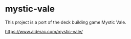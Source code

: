 # mystic-vale

This project is a port of the deck building game Mystic Vale.

https://www.alderac.com/mystic-vale/
